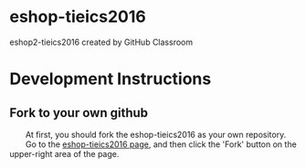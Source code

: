 # eshop-tieics2016
eshop2-tieics2016 created by GitHub Classroom

# Development Instructions

## Fork to your own github
&emsp;&emsp;At first, you should fork the eshop-tieics2016 as your own repository.  
&emsp;&emsp;Go to the [eshop-tieics2016 page](https://github.com/tianjin-university/eshop-tieics2016), and then click the 'Fork' button on the upper-right area of the page.
